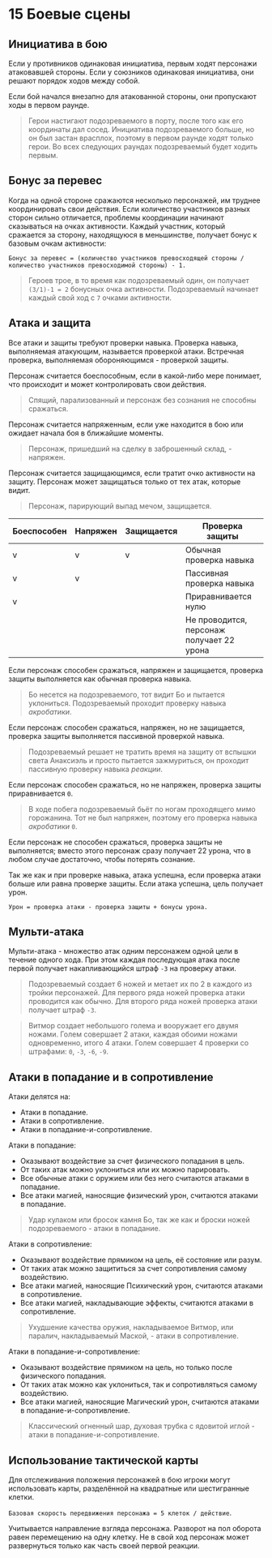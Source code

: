 # 15 Боевые сцены

## Инициатива в бою

Если у противников одинаковая инициатива, первым ходят персонажи атаковавшей стороны.
Если у союзников одинаковая инициатива, они решают порядок ходов между собой.

Если бой начался внезапно для атакованной стороны, они пропускают ходы в первом раунде.

>Герои настигают подозреваемого в порту, после того как его координаты дал сосед.
>Инициатива подозреваемого больше, но он был застан врасплох, поэтому в первом раунде ходят только герои.
>Во всех следующих раундах подозреваемый будет ходить первым.

## Бонус за перевес

Когда на одной стороне сражаются несколько персонажей, им труднее координировать свои действия.
Если количество участников разных сторон сильно отличается, проблемы координации начинают сказываться на очках активности.
Каждый участник, который сражается за сторону, находящуюся в меньшинстве, получает бонус к базовым очкам активности:

`Бонус за перевес = (количество учаcтников превосходящей стороны / количество участников превосходимой стороны) - 1.`

>Героев трое, в то время как подозреваемый один, он получает `(3/1)-1 = 2` бонусных очка активности.
>Подозреваемый начинает каждый свой ход с `7` очками активности.

## Атака и защита

Все атаки и защиты требуют проверки навыка.
Проверка навыка, выполняемая атакующим, называется проверкой атаки.
Встречная проверка, выполняемая обороняющимся - проверкой защиты.

Персонаж считается боеспособным,
если в какой-либо мере понимает, что происходит и может контролировать свои действия.

>Спящий, парализованный и персонаж без сознания не способны сражаться.

Персонаж считается напряженным, если уже находится в бою или ожидает начала боя в ближайшие моменты.

>Персонаж, пришедший на сделку в заброшенный склад, - напряжен.

Персонаж считается защищающимся, если тратит очко активности на защиту.
Персонаж может защищаться только от тех атак, которые видит.

>Персонаж, парирующий выпад мечом, защищается.

| Боеспособен | Напряжен | Защищается | Проверка защиты                           |
|-------------|----------|------------|-------------------------------------------|
| v           | v        | v          | Обычная проверка навыка                   |
| v           | v        |            | Пассивная проверка навыка                 |
| v           |          |            | Приравнивается нулю                       |
|             |          |            | Не проводится, персонаж получает 22 урона |

Если персонаж способен сражаться, напряжен и защищается, проверка защиты выполняется как обычная проверка навыка.

>Бо несется на подозреваемого, тот видит Бо и пытается уклониться.
>Подозреваемый проходит проверку навыка _акробатики_.

Если персонаж способен сражаться, напряжен, но не защищается, проверка защиты выполняется пассивной проверкой навыка.

>Подозреваемый решает не тратить время на защиту от вспышки света Анаксиэль и просто пытается зажмуриться,
>он проходит пассивную проверку навыка _реакции_.

Если персонаж способен сражаться, но не напряжен, проверка защиты приравнивается `0`.

>В ходе побега подозреваемый бьёт по ногам проходящего мимо горожанина. 
>Тот не был напряжен, поэтому его проверка навыка _акробатики_ `0`.

Если персонаж не способен сражаться, проверка защиты не выполняется; 
вместо этого персонаж сразу получает 22 урона, что в любом случае достаточно, чтобы потерять сознание.

Так же как и при проверке навыка, атака успешна, если проверка атаки больше или равна проверке защиты.
Если атака успешна, цель получает урон.

`Урон = проверка атаки - проверка защиты + бонусы урона.`

## Мульти-атака

Мульти-атака - множество атак одним персонажем одной цели в течение одного хода.
При этом каждая последующая атака после первой получает накапливающийся штраф `-3` на проверку атаки.

>Подозреваемый создает 6 ножей и метает их по 2 в каждого из тройки персонажей.
>Для первого ряда ножей проверка атаки проводится как обычно. Для второго ряда ножей проверка атаки получает штраф `-3`.

>Витмор создает небольшого голема и вооружает его двумя ножами.
>Голем совершает 2 атаки, каждая обоими ножами одновременно, итого 4 атаки.
>Голем совершает 4 проверки со штрафами: `0`, `-3`, `-6`, `-9`.

## Атаки в попадание и в сопротивление

Атаки делятся на:
- Атаки в попадание.
- Атаки в сопротивление.
- Атаки в попадание-и-сопротивление.

Атаки в попадание:
- Оказывают воздействие за счет физического попадания в цель.
- От таких атак можно уклониться или их можно парировать.
- Все обычные атаки с оружием или без него считаются атаками в попадание.
- Все атаки магией, наносящие физический урон, считаются атаками в попадание.

>Удар кулаком или бросок камня Бо, так же как и броски ножей подозреваемого - атаки в попадание.

Атаки в сопротивление:
- Оказывают воздействие прямиком на цель, её состояние или разум.
- От таких атак можно защититься за счет сопротивления самому воздействию.
- Все атаки магией, наносящие Психический урон, считаются атаками в сопротивление.
- Все атаки магией, накладывающие эффекты, считаются атаками в сопротивление.

>Ухудшение качества оружия, накладываемое Витмор, или паралич, накладываемый Маской, - атаки в сопротивление.

Атаки в попадание-и-сопротивление:
- Оказывают воздействие прямиком на цель, но только после физического попадания.
- От таких атак можно как уклониться, так и сопротивляться самому воздействию.
- Все атаки магией, наносящие Магический урон, считаются атаками в попадание-и-сопротивление.

>Классический огненный шар, духовая трубка с ядовитой иглой - атаки в попадание-и-сопротивление.

## Использование тактической карты

Для отслеживания положения персонажей в бою игроки могут использовать карты, 
разделённой на квадратные или шестигранные клетки.

`Базовая скорость передвижения персонажа = 5 клеток / действие`.

Учитывается направление взгляда персонажа.
Разворот на пол оборота равен перемещению на одну клетку.
Не в свой ход персонаж может развернуться только как часть своей первой реакции.
